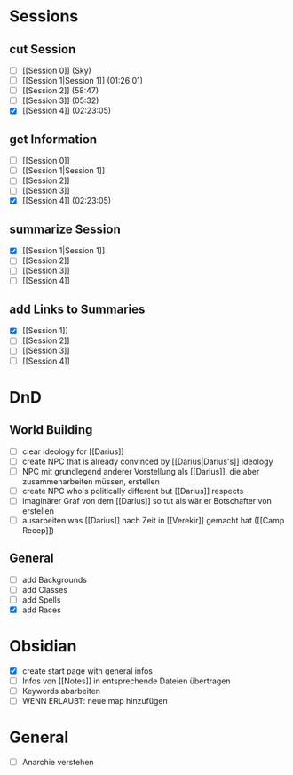 # Sessions

## cut Session
- [ ] [[Session 0]] (Sky)
- [ ] [[Session 1|Session 1]] (01:26:01)
- [ ] [[Session 2]] (58:47)
- [ ] [[Session 3]] (05:32)
- [x] [[Session 4]] (02:23:05)

## get Information
- [ ] [[Session 0]]
- [ ] [[Session 1|Session 1]]
- [ ] [[Session 2]]
- [ ] [[Session 3]]
- [x] [[Session 4]] (02:23:05)

## summarize Session
- [x] [[Session 1|Session 1]]
- [ ] [[Session 2]]
- [ ] [[Session 3]]
- [ ] [[Session 4]]
## add Links to Summaries
- [x] [[Session 1]]
- [ ] [[Session 2]]
- [ ] [[Session 3]]
- [ ] [[Session 4]]
# DnD
## World Building
- [ ] clear ideology for [[Darius]]
- [ ] create NPC that is already convinced by [[Darius|Darius's]] ideology
- [ ] NPC mit grundlegend anderer Vorstellung als [[Darius]], die aber zusammenarbeiten müssen, erstellen
- [ ] create NPC who's politically different but [[Darius]] respects
- [ ] imaginärer Graf von dem [[Darius]] so tut als wär er Botschafter von erstellen
- [ ] ausarbeiten was [[Darius]] nach Zeit in [[Verekir]] gemacht hat ([[Camp Recep]])
## General
- [ ] add Backgrounds
- [ ] add Classes
- [ ] add Spells
- [x] add Races
# Obsidian
- [x] create start page with general infos
- [ ] Infos von [[Notes]] in entsprechende Dateien übertragen
- [ ] Keywords abarbeiten
- [ ] WENN ERLAUBT: neue map hinzufügen
# General
- [ ] Anarchie verstehen